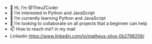 - 👋 Hi, I’m @TheuZCoder
- 👀 I’m interested in Python and JavaScript
- 🌱 I’m currently learning Python and JavaScript
- 💞️ I’m looking to collaborate on all projects that a beginner can help
- 📫 How to reach me? in my mail
- Linkedin https://www.linkedin.com/in/matheus-silva-0b2798259/
<!---
TheuZCoder/TheuZCoder is a ✨ special ✨ repository because its `README.md` (this file) appears on your GitHub profile.
You can click the Preview link to take a look at your changes.
--->

